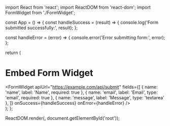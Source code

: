 import React from 'react';
import ReactDOM from 'react-dom';
import FormWidget from './FormWidget';

const App = () => {
  const handleSuccess = (result) => {
    console.log('Form submitted successfully:', result);
  };

  const handleError = (error) => {
    console.error('Error submitting form:', error);
  };

  return (
    <div>
      <h1>Embed Form Widget</h1>
      <FormWidget
        apiUrl="https://example.com/api/submit"
        fields={[
          { name: 'name', label: 'Name', required: true },
          { name: 'email', label: 'Email', type: 'email', required: true },
          { name: 'message', label: 'Message', type: 'textarea' },
        ]}
        onSuccess={handleSuccess}
        onError={handleError}
      />
    </div>
  );
};

ReactDOM.render(<App />, document.getElementById('root'));
